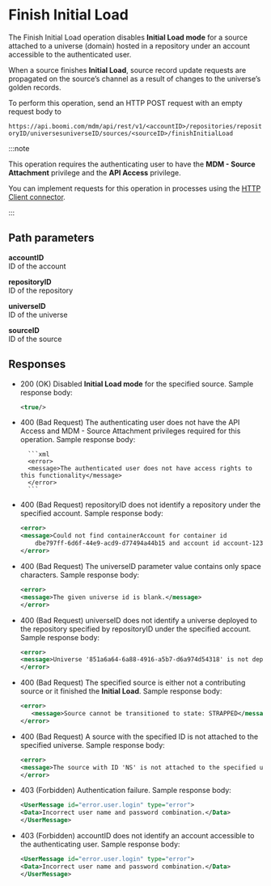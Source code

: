 # Finish Initial Load 

<head>
  <meta name="guidename" content="DataHub"/>
  <meta name="context" content="GUID-74014c78-e4b7-4f26-ab0a-aecf279d5241"/>
</head>


The Finish Initial Load operation disables **Initial Load mode** for a source attached to a universe \(domain\) hosted in a repository under an account accessible to the authenticated user.

When a source finishes **Initial Load**, source record update requests are propagated on the source’s channel as a result of changes to the universe’s golden records.

To perform this operation, send an HTTP POST request with an empty request body to

`https://api.boomi.com/mdm/api/rest/v1/<accountID>/repositories/repositoryID/universesuniverseID/sources/<sourceID>/finishInitialLoad`

:::note

This operation requires the authenticating user to have the **MDM - Source Attachment** privilege and the **API Access** privilege.

You can implement requests for this operation in processes using the [HTTP Client connector](/docs/Atomsphere/Integration/Connectors/r-atm-HTTP_Client_connector_d64af80e-febe-4cd2-89ad-e3d0fc53c502.md).

:::

## Path parameters 

**accountID**  
ID of the account

**repositoryID**  
ID of the repository

**universeID**  
ID of the universe

**sourceID**  
ID of the source


## Responses

-   200 \(OK\) Disabled **Initial Load mode** for the specified source. Sample response body:

    ```xml
    <true/>
    ```

- 400 (Bad Request) The authenticating user does not have the API Access and MDM - Source Attachment privileges required for this operation. Sample response body:

        ```xml
        <error>
        <message>The authenticated user does not have access rights to this functionality</message>
        </error>
        ```

- 400 (Bad Request) repositoryID does not identify a repository under the specified account. Sample response body:

    ```xml
    <error>
    <message>Could not find containerAccount for container id 
        dbe797ff-6d6f-44e9-acd9-d77494a44b15 and account id account-123456</message>
    </error>
    ```

- 400 (Bad Request) The universeID parameter value contains only space characters. Sample response body:

    ```xml
    <error>
    <message>The given universe id is blank.</message>
    </error> 
    ```

- 400 (Bad Request) universeID does not identify a universe deployed to the repository specified by repositoryID under the specified account. Sample response body:

    ```xml
    <error>
    <message>Universe '851a6a64-6a88-4916-a5b7-d6a974d54318' is not deployed to repository 'dbe797ff-6d6f-44e9-acd9-d77494a44b15'.</message>
    </error>
    ```

-   400 \(Bad Request\) The specified source is either not a contributing source or it finished the **Initial Load**. Sample response body:

    ```xml
    <error>
       <message>Source cannot be transitioned to state: STRAPPED</message>
    </error>
    ```

- 400 (Bad Request) A source with the specified ID is not attached to the specified universe. Sample response body:

    ```xml
    <error>
    <message>The source with ID 'NS' is not attached to the specified universe.</message>
    </error>
    ```

- 403 (Forbidden) Authentication failure. Sample response body:

    ```xml
    <UserMessage id="error.user.login" type="error">
    <Data>Incorrect user name and password combination.</Data>
    </UserMessage>
    ```

- 403 (Forbidden) accountID does not identify an account accessible to the authenticating user. Sample response body:

    ```xml
    <UserMessage id="error.user.login" type="error">
    <Data>Incorrect user name and password combination.</Data>
    </UserMessage>
    ```